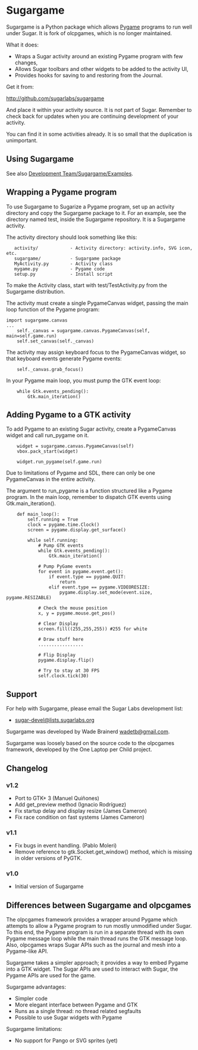 # Sugargame

Sugargame is a Python package which allows [Pygame](http://www.pygame.org/) programs to run well under Sugar.  It is fork of olcpgames, which is no longer maintained.

What it does:

* Wraps a Sugar activity around an existing Pygame program with few changes,
* Allows Sugar toolbars and other widgets to be added to the activity UI,
* Provides hooks for saving to and restoring from the Journal.

Get it from:

http://github.com/sugarlabs/sugargame

And place it within your activity source. It is not part of Sugar. Remember to check back for updates when you are continuing development of your activity.

You can find it in some activities already. It is so small that the duplication is unimportant.

## Using Sugargame

See also [Development Team/Sugargame/Examples](http://wiki.sugarlabs.org/go/Development_Team/Sugargame/Examples).

## Wrapping a Pygame program

To use Sugargame to Sugarize a Pygame program, set up an activity directory and copy the Sugargame package to it.  For an example, see the directory named test, inside the Sugargame repository.  It is a Sugargame activity.

The activity directory should look something like this:

```
   activity/            - Activity directory: activity.info, SVG icon, etc.
   sugargame/           - Sugargame package
   MyActivity.py        - Activity class
   mygame.py            - Pygame code
   setup.py             - Install script
```

To make the Activity class, start with test/TestActivity.py from the Sugargame distribution.

The activity must create a single PygameCanvas widget, passing the main loop function of the Pygame program:


```
import sugargame.canvas
...
    self._canvas = sugargame.canvas.PygameCanvas(self, main=self.game.run)
    self.set_canvas(self._canvas)
```

The activity may assign keyboard focus to the PygameCanvas widget, so that keyboard events generate Pygame events:

```
    self._canvas.grab_focus()
```

In your Pygame main loop, you must pump the GTK event loop:

```
    while Gtk.events_pending():
        Gtk.main_iteration()
```

## Adding Pygame to a GTK activity

To add Pygame to an existing Sugar activity, create a PygameCanvas widget and call run_pygame on it.

```
    widget = sugargame.canvas.PygameCanvas(self)
    vbox.pack_start(widget)

    widget.run_pygame(self.game.run)
```

Due to limitations of Pygame and SDL, there can only be one PygameCanvas in the entire activity.

The argument to run_pygame is a function structured like a Pygame program.  In the main loop, remember to dispatch GTK events using Gtk.main_iteration().

```
    def main_loop():
        self.running = True
        clock = pygame.time.Clock()
        screen = pygame.display.get_surface()

        while self.running:
            # Pump GTK events
            while Gtk.events_pending():
                Gtk.main_iteration()

            # Pump PyGame events
            for event in pygame.event.get():
                if event.type == pygame.QUIT:
                    return
                elif event.type == pygame.VIDEORESIZE:
                    pygame.display.set_mode(event.size, pygame.RESIZABLE)

            # Check the mouse position
            x, y = pygame.mouse.get_pos()

            # Clear Display
            screen.fill((255,255,255)) #255 for white

            # Draw stuff here
            .................

            # Flip Display
            pygame.display.flip()

            # Try to stay at 30 FPS
            self.clock.tick(30)
```

## Support

For help with Sugargame, please email the Sugar Labs development list:

* sugar-devel@lists.sugarlabs.org

Sugargame was developed by Wade Brainerd <wadetb@gmail.com>.

Sugargame was loosely based on the source code to the olpcgames framework, developed by the One Laptop per Child project.

## Changelog

### v1.2
* Port to GTK+ 3  (Manuel Quiñones)
* Add get_preview method  (Ignacio Rodríguez)
* Fix startup delay and display resize  (James Cameron)
* Fix race condition on fast systems  (James Cameron)

### v1.1
* Fix bugs in event handling.  (Pablo Moleri)
* Remove reference to gtk.Socket.get_window() method, which is missing in older versions of PyGTK.

### v1.0
* Initial version of Sugargame

## Differences between Sugargame and olpcgames

The olpcgames framework provides a wrapper around Pygame which attempts to allow a Pygame program to run mostly unmodified under Sugar.  To this end, the Pygame program is run in a separate thread with its own Pygame message loop while the main thread runs the GTK message loop.  Also, olpcgames wraps Sugar APIs such as the journal and mesh into a Pygame-like API.

Sugargame takes a simpler approach; it provides a way to embed Pygame into a GTK widget.  The Sugar APIs are used to interact with Sugar, the Pygame APIs are used for the game.

Sugargame advantages:

* Simpler code
* More elegant interface between Pygame and GTK
* Runs as a single thread: no thread related segfaults
* Possible to use Sugar widgets with Pygame

Sugargame limitations:

* No support for Pango or SVG sprites (yet)

